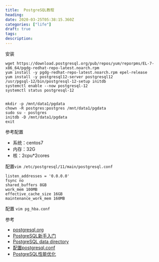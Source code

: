 ```yaml
---
title:  PostgreSQL教程
heading: 
date: 2020-03-25T05:38:15.360Z
categories: ["life"]
draft: true
tags: 
description: 
---
```


安装   
```
wget https://download.postgresql.org/pub/repos/yum/reporpms/EL-7-x86_64/pgdg-redhat-repo-latest.noarch.rpm
yum install -y pgdg-redhat-repo-latest.noarch.rpm epel-release 
yum install -y postgresql12-server postgresql12
/usr/pgsql-12/bin/postgresql-12-setup initdb
systemctl enable --now postgresql-12
systemctl status postgresql-12


mkdir -p /mnt/data1/pgdata
chown -R postgres:postgres /mnt/data1/pgdata
sudo su - postgres
initdb -D /mnt/data1/pgdata
exit
```

参考配置 
- 系统：centos7
- 内存：32G
- 核：2cpu*2cores

配置`vim /etc/postgresql/11/main/postgresql.conf`
```
listen_addresses = '0.0.0.0'
fsync no
shared_buffers 8GB
work_mem 100MB
effective_cache_size 16GB
maintenance_work_mem 160MB
```

配置 `vim pg_hba.conf`



参考 

- [postgresql.org](https://www.postgresql.org/download/linux/redhat/)
- [PostgreSQL新手入门](http://www.ruanyifeng.com/blog/2013/12/getting_started_with_postgresql.html)
- [PostgreSQL data directory](https://www.digitalocean.com/community/tutorials/how-to-move-a-postgresql-data-directory-to-a-new-location-on-ubuntu-16-04)
- [配置postgresql.conf](https://github.com/digoal/blog/blob/master/201611/20161121_01.md)
- [PostgreSQL性能优化](https://www.jianshu.com/p/cc5e21a64027)